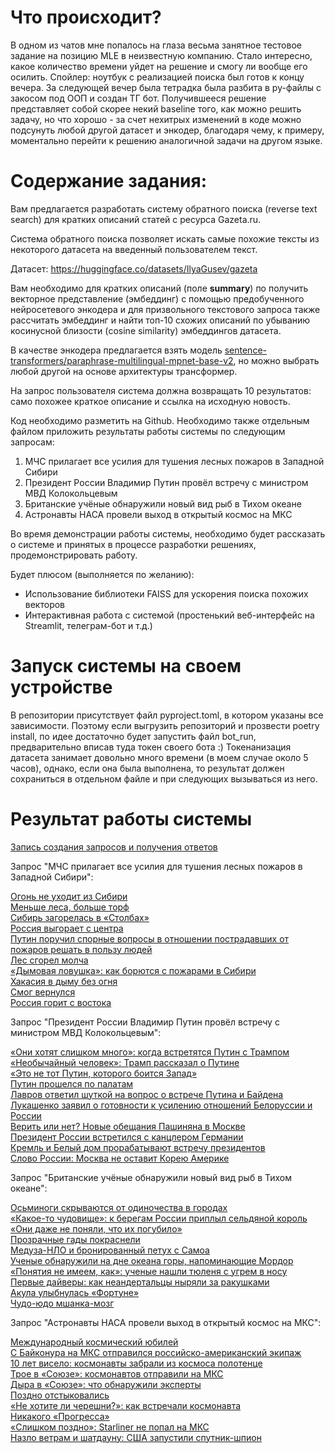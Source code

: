 # Что происходит?

В одном из чатов мне попалось на глаза весьма занятное тестовое задание на позицию MLE в неизвестную компанию. Стало интересно, какое количество времени уйдет на решение и смогу ли вообще его осилить.
Спойлер: ноутбук с реализацией поиска был готов к концу вечера. За следующей вечер была тетрадка была разбита в py-файлы с закосом под ООП и создан ТГ бот.
Получившееся решение представляет собой скорее некий baseline того, как можно решить задачу, но что хорошо - за счет нехитрых изменений в коде можно подсунуть любой другой датасет и энкодер, благодаря чему, к примеру, моментально перейти к решению аналогичной задачи на другом языке. 

# **Содержание задания:** 

Вам предлагается разработать систему обратного поиска (reverse text search) для кратких описаний статей с ресурса Gazeta.ru.

Система обратного поиска позволяет искать самые похожие тексты из некоторого датасета на введенный пользователем текст.

Датасет: https://huggingface.co/datasets/IlyaGusev/gazeta

Вам необходимо для кратких описаний (поле **summary**) по получить векторное представление (эмбеддинг) с помощью предобученного нейросетевого энкодера и для призвольного текстового запроса также рассчитать эмбеддинг и найти топ-10 схожих описаний по убыванию косинусной близости (cosine similarity) эмбеддингов датасета.

В качестве энкодера предлагается взять модель [sentence-transformers/paraphrase-multilingual-mpnet-base-v2](https://huggingface.co/sentence-transformers/paraphrase-multilingual-mpnet-base-v2), но можно выбрать любой другой на основе архитектуры трансформер. 

На запрос пользователя система должна возвращать 10 результатов: само похожее краткое описание и ссылка на исходную новость. 

Код необходимо разметить на Github. Необходимо также отдельным файлом приложить результаты работы системы по следующим запросам:

1. МЧС прилагает все усилия для тушения лесных пожаров в Западной Сибири
2. Президент России Владимир Путин провёл встречу с министром МВД Колокольцевым
3. Британские учёные обнаружили новый вид рыб в Тихом океане
4. Астронавты НАСА провели выход в открытый космос на МКС

Во время демонстрации работы системы, необходимо будет рассказать о системе и принятых в процессе разработки решениях, продемонстрировать работу.

Будет плюсом (выполняется по желанию):

- Использование библиотеки FAISS для ускорения поиска похожих векторов
- Интерактивная работа с системой (простенький веб-интерфейс на Streamlit, телеграм-бот и т.д.)

# Запуск системы на своем устройстве

В репозитории присутствует файл pyproject.toml, в котором указаны все зависимости. Поэтому если выгрузить репозиторий и прозвести poetry install, по идее достаточно будет запустить файл bot_run, предварительно вписав туда токен своего бота :)
Токенанизация датасета занимает довольно много времени (в моем случае около 5 часов), однако, если она была выполнена, то результат должен сохраниться в отдельном файле и при следующих вызываться из него.

# Результат работы системы

[Запись создания запросов и получения ответов](https://youtu.be/GGg_lbkZOuc)

Запрос "МЧС прилагает все усилия для тушения лесных пожаров в Западной Сибири":

[Огонь не уходит из Сибири](https://www.gazeta.ru/social/2012/09/21/4782541.shtml)  
[Меньше леса, больше торф](https://www.gazeta.ru/social/2010/08/06/3405114.shtml)  
[Сибирь загорелась в «Столбах»](https://www.gazeta.ru/social/2012/06/15/4627485.shtml)  
[Россия выгорает с центра](https://www.gazeta.ru/social/2010/07/30/3402842.shtml)  
[Путин поручил спорные вопросы в отношении пострадавших от пожаров решать в пользу людей](https://www.gazeta.ru/social/2021/08/06/13841186.shtml)  
[Лес сгорел молча](https://www.gazeta.ru/social/2010/09/14/3419595.shtml)  
[«Дымовая ловушка»: как борются с пожарами в Сибири](https://www.gazeta.ru/social/2019/07/31/12545935.shtml)  
[Хакасия в дыму без огня](https://www.gazeta.ru/social/2012/08/04/4710533.shtml)  
[Смог вернулся](https://www.gazeta.ru/social/2014/07/30/6151689.shtml)  
[Россия горит с востока](https://www.gazeta.ru/social/2012/06/18/4630265.shtml)  

Запрос "Президент России Владимир Путин провёл встречу с министром МВД Колокольцевым":

[«Они хотят слишком много»: когда встретятся Путин с Трампом](https://www.gazeta.ru/politics/2018/06/02_a_11784391.shtml)  
[«Необычайный человек»: Трамп рассказал о Путине](https://www.gazeta.ru/politics/2019/06/29_a_12464053.shtml)  
[«Это не тот Путин, которого боится Запад»](https://www.gazeta.ru/politics/2011/11/11_a_3830502.shtml)  
[Путин прошелся по палатам](https://www.gazeta.ru/politics/2017/12/25_a_11534888.shtml)  
[Лавров ответил шуткой на вопрос о встрече Путина и Байдена](https://www.gazeta.ru/politics/2021/05/20_a_13600082.shtml)  
[Лукашенко заявил о готовности к усилению отношений Белоруссии и России](https://www.gazeta.ru/politics/2020/11/26_a_13375843.shtml)  
[Верить или нет? Новые обещания Пашиняна в Москве](https://www.gazeta.ru/politics/2018/06/13_a_11796091.shtml)  
[Президент России встретился с канцлером Германии](https://www.gazeta.ru/politics/2021/08/20_a_13897628.shtml)  
[Кремль и Белый дом прорабатывают встречу президентов](https://www.gazeta.ru/politics/2017/11/08_a_10976174.shtml)  
[Слово России: Москва не оставит Корею Америке](https://www.gazeta.ru/politics/2018/05/31_a_11781769.shtml)  

Запрос "Британские учёные обнаружили новый вид рыб в Тихом океане":

[Осьминоги скрываются от одиночества в городах](https://www.gazeta.ru/science/2017/09/19_a_10896728.shtml)  
[«Какое-то чудовище»: к берегам России приплыл сельдяной король](https://www.gazeta.ru/science/2019/08/08_a_12565819.shtml)  
[«Они даже не поняли, что их погубило»](https://www.gazeta.ru/science/2017/12/21_a_11508686.shtml)  
[Прозрачные гады покраснели](https://www.gazeta.ru/science/2011/11/15_a_3834514.shtml)  
[Медуза-НЛО и бронированный петух с Самоа](https://www.gazeta.ru/science/2017/03/11_a_10569263.shtml)  
[Ученые обнаружили на дне океана горы, напоминающие Мордор](https://www.gazeta.ru/science/2021/07/22_a_13787168.shtml)  
[«Понятия не имеем, как»: ученые нашли тюленя с угрем в носу](https://www.gazeta.ru/science/2018/12/07_a_12086899.shtml)  
[Первые дайверы: как неандертальцы ныряли за ракушками](https://www.gazeta.ru/science/2020/01/16_a_12913028.shtml)  
[Акула улыбнулась «Фортуне»](https://www.gazeta.ru/social/2011/09/12/3763649.shtml)  
[Чудо-юдо мшанка-мозг](https://www.gazeta.ru/science/2017/09/04_a_10873310.shtml)  

Запрос "Астронавты НАСА провели выход в открытый космос на МКС":

[Международный космический юбилей](https://www.gazeta.ru/social/2010/06/16/3385595.shtml)  
[С Байконура на МКС отправился российско-американский экипаж](https://www.gazeta.ru/science/2021/04/09_a_13552172.shtml)  
[10 лет висело: космонавты забрали из космоса полотенце](https://www.gazeta.ru/science/2019/05/29_a_12383551.shtml)  
[Трое в «Союзе»: космонавтов отправили на МКС](https://www.gazeta.ru/science/2017/12/17_a_11493818.shtml)  
[Дыра в «Союзе»: что обнаружили эксперты](https://www.gazeta.ru/science/2018/12/13_a_12094165.shtml)  
[Поздно отстыковались](https://www.gazeta.ru/social/2012/11/19/4858529.shtml)  
[«Не хотите ли черешни?»: как встречали космонавта](https://www.gazeta.ru/science/2018/06/03_a_11785513.shtml)  
[Никакого «Прогресса»](https://www.gazeta.ru/social/2011/08/24/3743729.shtml)  
[«Слишком поздно»: Starliner не попал на МКС](https://www.gazeta.ru/science/2019/12/20_a_12875804.shtml)  
[Назло ветрам и шатдауну: США запустили спутник-шпион](https://www.gazeta.ru/science/2019/01/20_a_12135457.shtml)  
